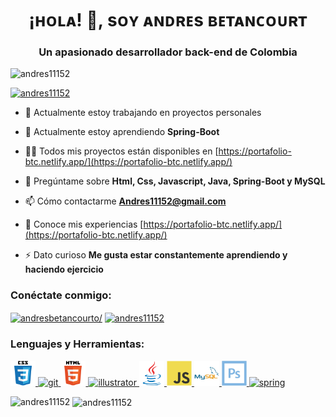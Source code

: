 <h1 align="center">¡ʜᴏʟᴀ! 👋, sᴏʏ ᴀɴᴅʀᴇs ʙᴇᴛᴀɴᴄᴏᴜʀᴛ</h1>
<h3 align="center">Un apasionado desarrollador back-end de Colombia</h3>

<p align="left"> <img src="https://komarev.com/ghpvc/?username=andres11152&label=Vistas%20del%20Perfil&color=0e75b6&style=flat" alt="andres11152" /> </p>

<p align="left"> <a href="https://github.com/ryo-ma/github-profile-trophy"><img src="https://github-profile-trophy.vercel.app/?username=andres11152" alt="andres11152" /></a> </p>

- 🔭 Actualmente estoy trabajando en proyectos personales

- 🌱 Actualmente estoy aprendiendo **Spring-Boot**

- 👨‍💻 Todos mis proyectos están disponibles en [https://portafolio-btc.netlify.app/](https://portafolio-btc.netlify.app/)

- 💬 Pregúntame sobre **Html, Css, Javascript, Java, Spring-Boot y MySQL**

- 📫 Cómo contactarme **Andres11152@gmail.com**

- 📄 Conoce mis experiencias [https://portafolio-btc.netlify.app/](https://portafolio-btc.netlify.app/)

- ⚡ Dato curioso **Me gusta estar constantemente aprendiendo y haciendo ejercicio**

<h3 align="left">Conéctate conmigo:</h3>
<p align="left">
<a href="https://linkedin.com/in/andresbetancourto/" target="blank"><img align="center" src="https://raw.githubusercontent.com/rahuldkjain/github-profile-readme-generator/master/src/images/icons/Social/linked-in-alt.svg" alt="andresbetancourto/" height="30" width="40" /></a>
<a href="https://codepen.io/andres11152" target="blank"><img align="center" src="https://raw.githubusercontent.com/rahuldkjain/github-profile-readme-generator/master/src/images/icons/Social/codepen.svg" alt="andres11152" height="30" width="40" /></a>


</p>

<h3 align="left">Lenguajes y Herramientas:</h3>
<p align="left">
  <a href="https://www.w3schools.com/css/" target="_blank" rel="noreferrer">
    <img src="https://raw.githubusercontent.com/devicons/devicon/master/icons/css3/css3-original-wordmark.svg" alt="css3" width="40" height="40"/>
  </a>
  <a href="https://git-scm.com/" target="_blank" rel="noreferrer">
    <img src="https://www.vectorlogo.zone/logos/git-scm/git-scm-icon.svg" alt="git" width="40" height="40"/>
  </a>
  <a href="https://www.w3.org/html/" target="_blank" rel="noreferrer">
    <img src="https://raw.githubusercontent.com/devicons/devicon/master/icons/html5/html5-original-wordmark.svg" alt="html5" width="40" height="40"/>
  </a>
  <a href="https://www.adobe.com/in/products/illustrator.html" target="_blank" rel="noreferrer">
    <img src="https://www.vectorlogo.zone/logos/adobe_illustrator/adobe_illustrator-icon.svg" alt="illustrator" width="40" height="40"/>
  </a>
  <a href="https://www.java.com" target="_blank" rel="noreferrer">
    <img src="https://raw.githubusercontent.com/devicons/devicon/master/icons/java/java-original.svg" alt="java" width="40" height="40"/>
  </a>
  <a href="https://developer.mozilla.org/en-US/docs/Web/JavaScript" target="_blank" rel="noreferrer">
    <img src="https://raw.githubusercontent.com/devicons/devicon/master/icons/javascript/javascript-original.svg" alt="javascript" width="40" height="40"/>
  </a>
  <a href="https://www.mysql.com/" target="_blank" rel="noreferrer">
    <img src="https://raw.githubusercontent.com/devicons/devicon/master/icons/mysql/mysql-original-wordmark.svg" alt="mysql" width="40" height="40"/>
  </a>
  <a href="https://www.photoshop.com/en" target="_blank" rel="noreferrer">
    <img src="https://raw.githubusercontent.com/devicons/devicon/master/icons/photoshop/photoshop-line.svg" alt="photoshop" width="40" height="40"/>
  </a>
  <a href="https://spring.io/" target="_blank" rel="noreferrer">
    <img src="https://www.vectorlogo.zone/logos/springio/springio-icon.svg" alt="spring" width="40" height="40"/>
  </a>
</p>



<p><img align="left" src="https://github-readme-stats.vercel.app/api/top-langs?username=andres11152&show_icons=true&locale=en&layout=compact" alt="andres11152" /></p>

<p>&nbsp;<img align="center" src="https://github-readme-stats.vercel.app/api?username=andres11152&show_icons=true&locale=en" alt="andres11152" /></p>
